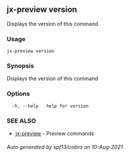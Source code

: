 ## jx-preview version

Displays the version of this command

### Usage

```
jx-preview version
```

### Synopsis

Displays the version of this command

### Options

```
  -h, --help   help for version
```

### SEE ALSO

* [jx-preview](jx-preview.md)	 - Preview commands

###### Auto generated by spf13/cobra on 10-Aug-2021
